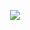 <div id="header" align="center">

![](https://readme-typing-svg.demolab.com?font=Estonia&size=30&letterSpacing=1px&pause=1000&color=FFFFFF&center=true&vCenter=true&random=true&width=235&lines=A+wild-eyed+child+of+the+sun)
